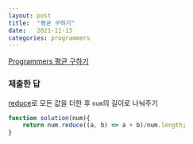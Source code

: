 ```yaml
---
layout: post
title:  "평균 구하기"
date:   2021-11-13
categories: programmers
---
```

[Programmers 평균 구하기](https://programmers.co.kr/learn/courses/30/lessons/12944?language=javascript)

### 제출한 답

[reduce](https://developer.mozilla.org/ko/docs/Web/JavaScript/Reference/Global_Objects/Array/Reduce)로 모든 값을 더한 후 `num`의 길이로 나눠주기
```js
function solution(num){
    return num.reduce((a, b) => a + b)/num.length;
}
```
